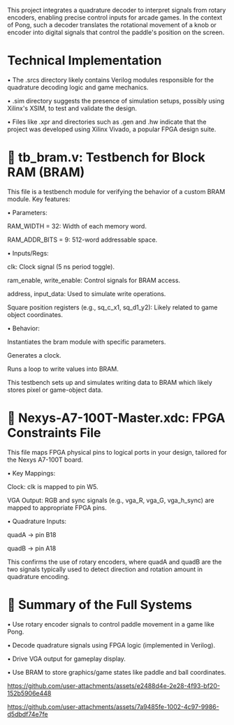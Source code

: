 This project integrates a quadrature decoder to interpret signals from rotary encoders, enabling precise control inputs for arcade games. 
In the context of Pong, such a decoder translates the rotational movement of a knob or encoder into digital signals that control the paddle's position on the screen.

# Technical Implementation

• The .srcs directory likely contains Verilog modules responsible for the quadrature decoding logic and game mechanics.

• .sim directory suggests the presence of simulation setups, possibly using Xilinx's XSIM, to test and validate the design.

• Files like .xpr and directories such as .gen and .hw indicate that the project was developed using Xilinx Vivado, a popular FPGA design suite.

# 📁 tb_bram.v: Testbench for Block RAM (BRAM)

This file is a testbench module for verifying the behavior of a custom BRAM module. Key features:

• Parameters:

RAM_WIDTH = 32: Width of each memory word.

RAM_ADDR_BITS = 9: 512-word addressable space.

• Inputs/Regs:

clk: Clock signal (5 ns period toggle).

ram_enable, write_enable: Control signals for BRAM access.

address, input_data: Used to simulate write operations.

Square position registers (e.g., sq_c_x1, sq_d1_y2): Likely related to game object coordinates.

• Behavior:

Instantiates the bram module with specific parameters.

Generates a clock.

Runs a loop to write values into BRAM.

This testbench sets up and simulates writing data to BRAM which likely stores pixel or game-object data.

# 📁 Nexys-A7-100T-Master.xdc: FPGA Constraints File

This file maps FPGA physical pins to logical ports in your design, tailored for the Nexys A7-100T board.

• Key Mappings:

Clock: clk is mapped to pin W5.

VGA Output: RGB and sync signals (e.g., vga_R, vga_G, vga_h_sync) are mapped to appropriate FPGA pins.

• Quadrature Inputs:

quadA → pin B18

quadB → pin A18

This confirms the use of rotary encoders, where quadA and quadB are the two signals typically used to detect direction and rotation amount in quadrature encoding.

# 🧠 Summary of the Full Systems

• Use rotary encoder signals to control paddle movement in a game like Pong.

• Decode quadrature signals using FPGA logic (implemented in Verilog).

• Drive VGA output for gameplay display.

• Use BRAM to store graphics/game states like paddle and ball coordinates.


https://github.com/user-attachments/assets/e2488d4e-2e28-4f93-bf20-152b5906e448

https://github.com/user-attachments/assets/7a9485fe-1002-4c97-9986-d5dbdf74e7fe
